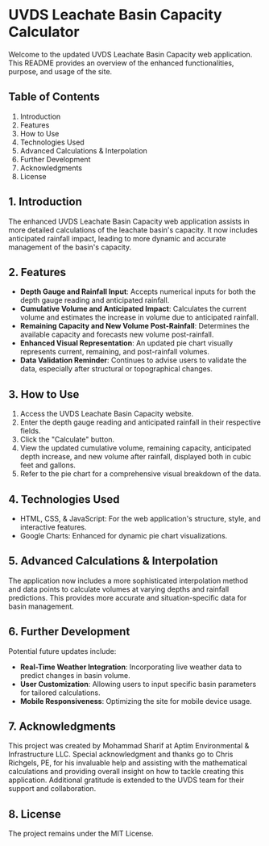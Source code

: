 # UVDS Leachate Basin Capacity Calculator 

Welcome to the updated UVDS Leachate Basin Capacity web application. This README provides an overview of the enhanced functionalities, purpose, and usage of the site.

## Table of Contents
1. Introduction
2. Features
3. How to Use
4. Technologies Used
5. Advanced Calculations & Interpolation
6. Further Development
7. Acknowledgments
8. License

## 1. Introduction

The enhanced UVDS Leachate Basin Capacity web application assists in more detailed calculations of the leachate basin's capacity. It now includes anticipated rainfall impact, leading to more dynamic and accurate management of the basin's capacity.

## 2. Features

- **Depth Gauge and Rainfall Input**: Accepts numerical inputs for both the depth gauge reading and anticipated rainfall.
- **Cumulative Volume and Anticipated Impact**: Calculates the current volume and estimates the increase in volume due to anticipated rainfall.
- **Remaining Capacity and New Volume Post-Rainfall**: Determines the available capacity and forecasts new volume post-rainfall.
- **Enhanced Visual Representation**: An updated pie chart visually represents current, remaining, and post-rainfall volumes.
- **Data Validation Reminder**: Continues to advise users to validate the data, especially after structural or topographical changes.

## 3. How to Use

1. Access the UVDS Leachate Basin Capacity website.
2. Enter the depth gauge reading and anticipated rainfall in their respective fields.
3. Click the "Calculate" button.
4. View the updated cumulative volume, remaining capacity, anticipated depth increase, and new volume after rainfall, displayed both in cubic feet and gallons.
5. Refer to the pie chart for a comprehensive visual breakdown of the data.

## 4. Technologies Used

- HTML, CSS, & JavaScript: For the web application's structure, style, and interactive features.
- Google Charts: Enhanced for dynamic pie chart visualizations.

## 5. Advanced Calculations & Interpolation

The application now includes a more sophisticated interpolation method and data points to calculate volumes at varying depths and rainfall predictions. This provides more accurate and situation-specific data for basin management.

## 6. Further Development

Potential future updates include:

- **Real-Time Weather Integration**: Incorporating live weather data to predict changes in basin volume.
- **User Customization**: Allowing users to input specific basin parameters for tailored calculations.
- **Mobile Responsiveness**: Optimizing the site for mobile device usage.

## 7. Acknowledgments

This project was created by Mohammad Sharif at Aptim Environmental & Infrastructure LLC. Special acknowledgment and thanks go to Chris Richgels, PE, for his invaluable help and assisting with the mathematical calculations and providing overall insight on how to tackle creating this application. Additional gratitude is extended to the UVDS team for their support and collaboration.

## 8. License

The project remains under the MIT License.
